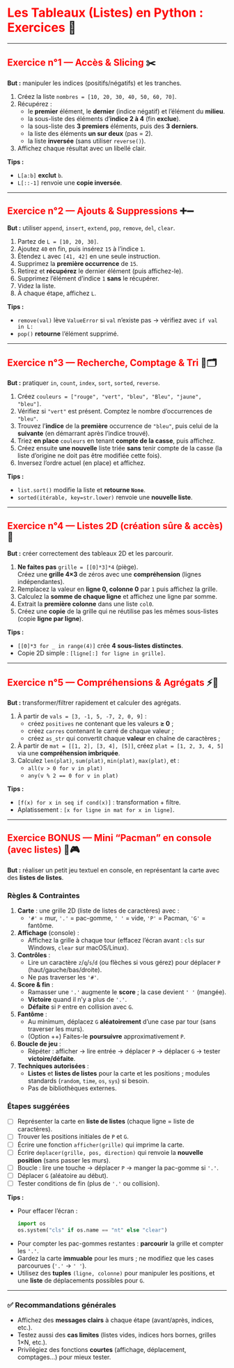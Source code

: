 # <span style="color:red;">Les Tableaux (Listes) en Python : Exercices</span> 📘

---

## <span style="color:red;">Exercice n°1 — Accès & Slicing</span> ✂️
**But :** manipuler les indices (positifs/négatifs) et les tranches.

1. Créez la liste `nombres = [10, 20, 30, 40, 50, 60, 70]`.
2. Récupérez :
   - le **premier** élément, le **dernier** (indice négatif) et l’élément du **milieu**.
   - la sous-liste des éléments d’**indice 2 à 4** (fin **exclue**).
   - la sous-liste des **3 premiers** éléments, puis des **3 derniers**.
   - la liste des éléments **un sur deux** (pas = 2).
   - la liste **inversée** (sans utiliser `reverse()`).
3. Affichez chaque résultat avec un libellé clair.

**Tips :**
- `L[a:b]` **exclut** `b`.  
- `L[::-1]` renvoie une **copie inversée**.

---

## <span style="color:red;">Exercice n°2 — Ajouts & Suppressions</span> ➕➖
**But :** utiliser `append`, `insert`, `extend`, `pop`, `remove`, `del`, `clear`.

1. Partez de `L = [10, 20, 30]`.
2. Ajoutez `40` en fin, puis insérez `15` à l’indice `1`.
3. Étendez `L` avec `[41, 42]` en une seule instruction.
4. Supprimez la **première occurrence** de `15`.
5. Retirez et **récupérez** le dernier élément (puis affichez-le).
6. Supprimez l’élément d’indice `1` **sans** le récupérer.
7. Videz la liste.
8. À chaque étape, affichez `L`.

**Tips :**
- `remove(val)` lève `ValueError` si `val` n’existe pas → vérifiez avec `if val in L:`  
- `pop()` **retourne** l’élément supprimé.

---

## <span style="color:red;">Exercice n°3 — Recherche, Comptage & Tri</span> 🔎🗂️
**But :** pratiquer `in`, `count`, `index`, `sort`, `sorted`, `reverse`.

1. Créez `couleurs = ["rouge", "vert", "bleu", "Bleu", "jaune", "bleu"]`.
2. Vérifiez si `"vert"` est présent. Comptez le nombre d’occurrences de `"bleu"`.
3. Trouvez l’**indice** de la **première** occurrence de `"bleu"`, puis celui de la **suivante** (en démarrant après l’indice trouvé).
4. Triez **en place** `couleurs` en tenant **compte de la casse**, puis affichez.
5. Créez ensuite **une nouvelle** liste triée **sans** tenir compte de la casse (la liste d’origine ne doit pas être modifiée cette fois).
6. Inversez l’ordre actuel (en place) et affichez.

**Tips :**
- `list.sort()` modifie la liste et **retourne `None`**.  
- `sorted(itérable, key=str.lower)` renvoie une **nouvelle liste**.

---

## <span style="color:red;">Exercice n°4 — Listes 2D (création sûre & accès)</span> 🧭
**But :** créer correctement des tableaux 2D et les parcourir.

1. **Ne faites pas** `grille = [[0]*3]*4` (piège).  
   Créez une **grille 4×3** de zéros avec une **compréhension** (lignes indépendantes).
2. Remplacez la valeur en **ligne 0, colonne 0** par `1` puis affichez la grille.
3. Calculez la **somme de chaque ligne** et affichez une ligne par somme.
4. Extrait la **première colonne** dans une liste `col0`.
5. Créez une **copie** de la grille qui ne réutilise pas les mêmes sous-listes (copie **ligne par ligne**).

**Tips :**
- `[[0]*3 for _ in range(4)]` crée **4 sous-listes distinctes**.  
- Copie 2D simple : `[ligne[:] for ligne in grille]`.

---

## <span style="color:red;">Exercice n°5 — Compréhensions & Agrégats</span> ⚡🧮
**But :** transformer/filtrer rapidement et calculer des agrégats.

1. À partir de `vals = [3, -1, 5, -7, 2, 0, 9]` :
   - créez `positives` ne contenant que les valeurs **≥ 0** ;
   - créez `carres` contenant le carré de chaque valeur ;
   - créez `as_str` qui convertit chaque **valeur** en chaîne de caractères ;
2. À partir de `mat = [[1, 2], [3, 4], [5]]`, créez `plat = [1, 2, 3, 4, 5]` via une **compréhension imbriquée**.
3. Calculez `len(plat)`, `sum(plat)`, `min(plat)`, `max(plat)`, et :
   - `all(v > 0 for v in plat)`
   - `any(v % 2 == 0 for v in plat)`

**Tips :**
- `[f(x) for x in seq if cond(x)]` : transformation + filtre.  
- Aplatissement : `[x for ligne in mat for x in ligne]`.

---

## <span style="color:red;">Exercice BONUS — Mini “Pacman” en console (avec listes)</span> 👾🎮
**But :** réaliser un petit jeu textuel en console, en représentant la carte avec des **listes de listes**.

### Règles & Contraintes
1. **Carte** : une grille 2D (liste de listes de caractères) avec :
   - `'#'` = mur, `'.'` = pac-gomme, `' '` = vide, `'P'` = Pacman, `'G'` = fantôme.
2. **Affichage** (console) :
   - Affichez la grille à chaque tour (effacez l’écran avant : `cls` sur Windows, `clear` sur macOS/Linux).
3. **Contrôles** :
   - Lire un caractère `z`/`q`/`s`/`d` (ou flèches si vous gérez) pour déplacer `P` (haut/gauche/bas/droite).  
   - Ne pas traverser les `'#'`.
4. **Score & fin** :
   - Ramasser une `'.'` augmente le **score** ; la case devient `' '` (mangée).  
   - **Victoire** quand il n’y a plus de `'.'`.  
   - **Défaite** si `P` entre en collision avec `G`.
5. **Fantôme** :
   - Au minimum, déplacez `G` **aléatoirement** d’une case par tour (sans traverser les murs).  
   - (Option ++) Faites-le **poursuivre** approximativement `P`.
6. **Boucle de jeu** :
   - Répéter : afficher → lire entrée → déplacer `P` → déplacer `G` → tester **victoire/défaite**.
7. **Techniques autorisées** :
   - **Listes** et **listes de listes** pour la carte et les positions ; modules standards (`random`, `time`, `os`, `sys`) si besoin.  
   - Pas de bibliothèques externes.

### Étapes suggérées
- [ ] Représenter la carte en **liste de listes** (chaque ligne = liste de caractères).  
- [ ] Trouver les positions initiales de `P` et `G`.  
- [ ] Écrire une fonction `afficher(grille)` qui imprime la carte.  
- [ ] Écrire `deplacer(grille, pos, direction)` qui renvoie la **nouvelle position** (sans passer les murs).  
- [ ] Boucle : lire une touche → déplacer `P` → manger la pac-gomme si `'.'`.  
- [ ] Déplacer `G` (aléatoire au début).  
- [ ] Tester conditions de fin (plus de `'.'` ou collision).

**Tips :**
- Pour effacer l’écran :  
  ```python
  import os
  os.system("cls" if os.name == "nt" else "clear")
  ```
- Pour compter les pac-gommes restantes : **parcourir** la grille et compter les `'.'`.  
- Gardez la carte **immuable** pour les murs ; ne modifiez que les cases parcourues (`'.'` → `' '`).  
- Utilisez des **tuples** `(ligne, colonne)` pour manipuler les positions, et une **liste** de déplacements possibles pour `G`.

---

### ✅ Recommandations générales
- Affichez des **messages clairs** à chaque étape (avant/après, indices, etc.).  
- Testez aussi des **cas limites** (listes vides, indices hors bornes, grilles 1×N, etc.).  
- Privilégiez des fonctions **courtes** (affichage, déplacement, comptages…) pour mieux tester.
